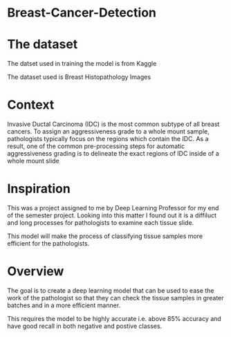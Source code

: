# Breast-Cancer-Detection
# The dataset

The datset used in training the model is from Kaggle

The dataset used is Breast Histopathology Images
# Context
Invasive Ductal Carcinoma (IDC) is the most common subtype of all breast cancers. To assign an aggressiveness grade to a whole mount sample, pathologists typically focus on the regions which contain the IDC. As a result, one of the common pre-processing steps for automatic aggressiveness grading is to delineate the exact regions of IDC inside of a whole mount slide
# Inspiration
This was a project assigned to me by Deep Learning Professor for my end of the semester project. Looking into this matter I found out it is a diffiluct and long processes for pathologists to examine each tissue slide.

This model will make the process of classifying tissue samples more efficient for the pathologists.
# Overview
The goal is to create a deep learning model that can be used to ease the work of the pathologist so that they can check the tissue samples in greater batches and in a more efficient manner.

This requires the model to be highly accurate i.e. above 85% accuracy and have good recall in both negative and postive classes.

